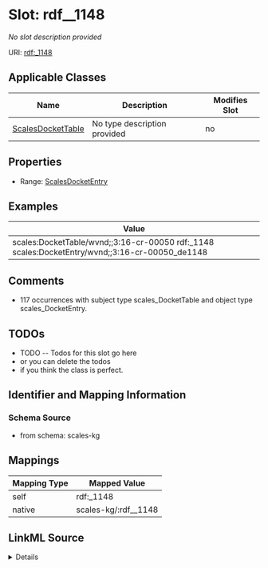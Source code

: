 

# Slot: rdf__1148


_No slot description provided_





URI: [rdf:_1148](http://www.w3.org/1999/02/22-rdf-syntax-ns#_1148)



<!-- no inheritance hierarchy -->





## Applicable Classes

| Name | Description | Modifies Slot |
| --- | --- | --- |
| [ScalesDocketTable](../classes/ScalesDocketTable.md) | No type description provided |  no  |







## Properties

* Range: [ScalesDocketEntry](../classes/ScalesDocketEntry.md)






## Examples

| Value |
| --- |
| scales:DocketTable/wvnd;;3:16-cr-00050 rdf:_1148 scales:DocketEntry/wvnd;;3:16-cr-00050_de1148 |

## Comments

* 117 occurrences with subject type scales_DocketTable and object type scales_DocketEntry.

## TODOs

* TODO -- Todos for this slot go here
* or you can delete the todos
* if you think the class is perfect.

## Identifier and Mapping Information







### Schema Source


* from schema: scales-kg




## Mappings

| Mapping Type | Mapped Value |
| ---  | ---  |
| self | rdf:_1148 |
| native | scales-kg/:rdf__1148 |




## LinkML Source

<details>
```yaml
name: rdf__1148
description: No slot description provided
todos:
- TODO -- Todos for this slot go here
- or you can delete the todos
- if you think the class is perfect.
comments:
- 117 occurrences with subject type scales_DocketTable and object type scales_DocketEntry.
examples:
- value: scales:DocketTable/wvnd;;3:16-cr-00050 rdf:_1148 scales:DocketEntry/wvnd;;3:16-cr-00050_de1148
from_schema: scales-kg
rank: 1000
slot_uri: rdf:_1148
alias: rdf__1148
domain_of:
- scales_DocketTable
range: scales_DocketEntry

```
</details>